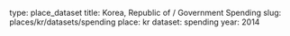 type: place_dataset
title: Korea, Republic of / Government Spending
slug: places/kr/datasets/spending
place: kr
dataset: spending
year: 2014
